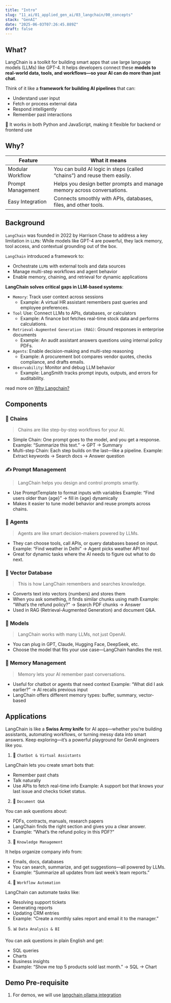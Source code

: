 ```yaml
---
title: "Intro"
slug: "11_ai/01_applied_gen_ai/03_langchain/00_concepts"
stack: "GenAI"
date: "2025-06-03T07:26:45.889Z"
draft: false
---
```


## What?

LangChain is a toolkit for building smart apps that use large language models (LLMs) like GPT-4. It helps developers connect these **models to real-world data, tools, and workflows—so your AI can do more than just chat**.

Think of it like a **framework for building AI pipelines** that can:

- Understand user input
- Fetch or process external data
- Respond intelligently
- Remember past interactions

📌 It works in both Python and JavaScript, making it flexible for backend or frontend use

## Why?

| Feature           | What it means                                                            |
| ----------------- | ------------------------------------------------------------------------ |
| Modular Workflow  | You can build AI logic in steps (called “chains”) and reuse them easily. |
| Prompt Management | Helps you design better prompts and manage memory across conversations.  |
| Easy Integration  | Connects smoothly with APIs, databases, files, and other tools.          |

## Background

`LangChain` was founded in 2022 by Harrison Chase to address a key limitation in `LLM`s:
While models like GPT-4 are powerful, they lack memory, tool access, and contextual grounding out of the box.

`LangChain` introduced a framework to:

- Orchestrate `LLM`s with external tools and data sources
- Manage multi-step workflows and agent behavior
- Enable memory, chaining, and retrieval for dynamic applications

**LangChain solves critical gaps in LLM-based systems**:

- `Memory`: Track user context across sessions
  - Example: A virtual HR assistant remembers past queries and employee preferences.
- `Tool` Use: Connect LLMs to APIs, databases, or calculators
  - Example: A finance bot fetches real-time stock data and performs calculations.
- `Retrieval-Augmented Generation (RAG)`: Ground responses in enterprise documents
  - Example: An audit assistant answers questions using internal policy PDFs.
- `Agents`: Enable decision-making and multi-step reasoning
  - Example: A procurement bot compares vendor quotes, checks compliance, and drafts emails.
- `Observability`: Monitor and debug LLM behavior
  - Example: LangSmith tracks prompt inputs, outputs, and errors for auditability.

read more on [Why Langchain?](https://python.langchain.com/docs/concepts/why_langchain/)

## Components

### 🔗 **Chains**

> Chains are like step-by-step workflows for your AI.

- Simple Chain: One prompt goes to the model, and you get a response.
  Example: “Summarize this text.” → GPT → Summary
- Multi-step Chain: Each step builds on the last—like a pipeline.
  Example: Extract keywords → Search docs → Answer question

### ✍️ **Prompt Management**

> LangChain helps you design and control prompts smartly.

- Use PromptTemplate to format inputs with variables
  Example: “Find users older than {age}” → fill in {age} dynamically
- Makes it easier to tune model behavior and reuse prompts across chains.

### 🤖 **Agents**

> Agents are like smart decision-makers powered by LLMs.

- They can choose tools, call APIs, or query databases based on input.
  Example: “Find weather in Delhi” → Agent picks weather API tool
- Great for dynamic tasks where the AI needs to figure out what to do next.

### 🧠 **Vector Database**

> This is how LangChain remembers and searches knowledge.

- Converts text into vectors (numbers) and stores them
- When you ask something, it finds similar chunks using math
  Example: “What’s the refund policy?” → Search PDF chunks → Answer
- Used in RAG (Retrieval-Augmented Generation) and document Q&A.

### 🧬 **Models**

> LangChain works with many LLMs, not just OpenAI.

- You can plug in GPT, Claude, Hugging Face, DeepSeek, etc.
- Choose the model that fits your use case—LangChain handles the rest.

### 🧠 **Memory Management**

> Memory lets your AI remember past conversations.

- Useful for chatbot or agents that need context
  Example: “What did I ask earlier?” → AI recalls previous input
- LangChain offers different memory types: buffer, summary, vector-based

## Applications

LangChain is like a **Swiss Army knife** for AI apps—whether you're building assistants, automating workflows, or turning messy data into smart answers. Keep exploring—it’s a powerful playground for GenAI engineers like you.

1. 💬 `Chatbot & Virtual Assistants`

LangChain lets you create smart bots that:

- Remember past chats
- Talk naturally
- Use APIs to fetch real-time info
  Example: A support bot that knows your last issue and checks ticket status.

2. 📄 `Document Q&A`

You can ask questions about:

- PDFs, contracts, manuals, research papers
- LangChain finds the right section and gives you a clear answer.
- Example: “What’s the refund policy in this PDF?”

3. 🧠 `Knowledge Management`

It helps organize company info from:

- Emails, docs, databases
- You can search, summarize, and get suggestions—all powered by LLMs.
- Example: “Summarize all updates from last week’s team reports.”

4. 🔄 `Workflow Automation`

LangChain can automate tasks like:

- Resolving support tickets
- Generating reports
- Updating CRM entries
- Example: “Create a monthly sales report and email it to the manager.”

5. 📊 `Data Analysis & BI`

You can ask questions in plain English and get:

- SQL queries
- Charts
- Business insights
- Example: “Show me top 5 products sold last month.” → SQL → Chart

## Demo Pre-requisite

1. For demos, we will use [langchain ollama integration](https://python.langchain.com/docs/integrations/providers/ollama/)
